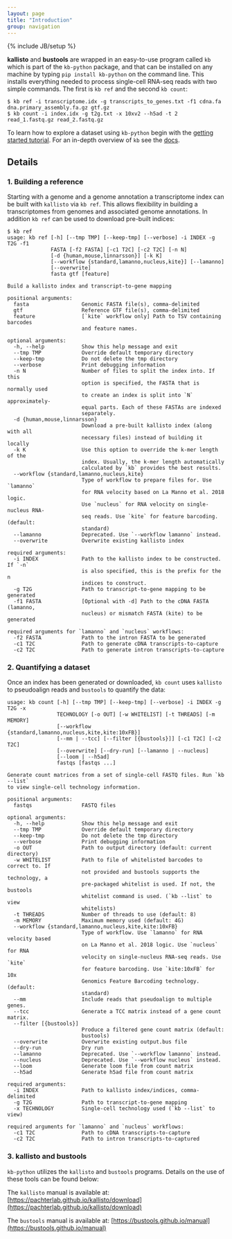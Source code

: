 ```yaml
---
layout: page
title: "Introduction"
group: navigation
---
```


{% include JB/setup %}

__kallisto__ and __bustools__ are wrapped in an easy-to-use program called `kb` which is part of the `kb-python` package, and that can be installed on any machine by typing `pip install kb-python` on the command line. This installs everything needed to process single-cell RNA-seq reads with two simple commands. The first is `kb ref` and the second `kb count`:

```
$ kb ref -i transcriptome.idx -g transcripts_to_genes.txt -f1 cdna.fa dna.primary_assembly.fa.gz gtf.gz
$ kb count -i index.idx -g t2g.txt -x 10xv2 --h5ad -t 2 read_1.fastq.gz read_2.fastq.gz
```

To learn how to explore a dataset using `kb-python` begin with the [getting started tutorial](https://colab.research.google.com/github/pachterlab/kallistobustools/blob/master/notebooks/kb_species_mixing.ipynb). For an in-depth overview of `kb` see the [docs](https://kb-python.readthedocs.io/en/latest/index.html).

## Details
### 1. Building a reference
Starting with a genome and a genome annotation a transcriptome index  can be built with `kallisto` via `kb ref`. This allows flexibility in building a transcriptomes from genomes and associated genome annotations. In addition `kb ref` can be used to download pre-built indices:

```
$ kb ref
usage: kb ref [-h] [--tmp TMP] [--keep-tmp] [--verbose] -i INDEX -g T2G -f1
              FASTA [-f2 FASTA] [-c1 T2C] [-c2 T2C] [-n N]
              [-d {human,mouse,linnarsson}] [-k K]
              [--workflow {standard,lamanno,nucleus,kite}] [--lamanno]
              [--overwrite]
              fasta gtf [feature]

Build a kallisto index and transcript-to-gene mapping

positional arguments:
  fasta                 Genomic FASTA file(s), comma-delimited
  gtf                   Reference GTF file(s), comma-delimited
  feature               [`kite` workflow only] Path to TSV containing barcodes
                        and feature names.

optional arguments:
  -h, --help            Show this help message and exit
  --tmp TMP             Override default temporary directory
  --keep-tmp            Do not delete the tmp directory
  --verbose             Print debugging information
  -n N                  Number of files to split the index into. If this
                        option is specified, the FASTA that is normally used
                        to create an index is split into `N` approximately-
                        equal parts. Each of these FASTAs are indexed
                        separately.
  -d {human,mouse,linnarsson}
                        Download a pre-built kallisto index (along with all
                        necessary files) instead of building it locally
  -k K                  Use this option to override the k-mer length of the
                        index. Usually, the k-mer length automatically
                        calculated by `kb` provides the best results.
  --workflow {standard,lamanno,nucleus,kite}
                        Type of workflow to prepare files for. Use `lamanno`
                        for RNA velocity based on La Manno et al. 2018 logic.
                        Use `nucleus` for RNA velocity on single-nucleus RNA-
                        seq reads. Use `kite` for feature barcoding. (default:
                        standard)
  --lamanno             Deprecated. Use `--workflow lamanno` instead.
  --overwrite           Overwrite existing kallisto index

required arguments:
  -i INDEX              Path to the kallisto index to be constructed. If `-n`
                        is also specified, this is the prefix for the n
                        indices to construct.
  -g T2G                Path to transcript-to-gene mapping to be generated
  -f1 FASTA             [Optional with -d] Path to the cDNA FASTA (lamanno,
                        nucleus) or mismatch FASTA (kite) to be generated

required arguments for `lamanno` and `nucleus` workflows:
  -f2 FASTA             Path to the intron FASTA to be generated
  -c1 T2C               Path to generate cDNA transcripts-to-capture
  -c2 T2C               Path to generate intron transcripts-to-capture
```

### 2. Quantifying a dataset
Once an index has been generated or downloaded, `kb count` uses `kallisto` to pseudoalign reads and `bustools` to quantify the data: 
```
usage: kb count [-h] [--tmp TMP] [--keep-tmp] [--verbose] -i INDEX -g T2G -x
                TECHNOLOGY [-o OUT] [-w WHITELIST] [-t THREADS] [-m MEMORY]
                [--workflow {standard,lamanno,nucleus,kite,kite:10xFB}]
                [--mm | --tcc] [--filter [{bustools}]] [-c1 T2C] [-c2 T2C]
                [--overwrite] [--dry-run] [--lamanno | --nucleus]
                [--loom | --h5ad]
                fastqs [fastqs ...]

Generate count matrices from a set of single-cell FASTQ files. Run `kb --list`
to view single-cell technology information.

positional arguments:
  fastqs                FASTQ files

optional arguments:
  -h, --help            Show this help message and exit
  --tmp TMP             Override default temporary directory
  --keep-tmp            Do not delete the tmp directory
  --verbose             Print debugging information
  -o OUT                Path to output directory (default: current directory)
  -w WHITELIST          Path to file of whitelisted barcodes to correct to. If
                        not provided and bustools supports the technology, a
                        pre-packaged whitelist is used. If not, the bustools
                        whitelist command is used. (`kb --list` to view
                        whitelists)
  -t THREADS            Number of threads to use (default: 8)
  -m MEMORY             Maximum memory used (default: 4G)
  --workflow {standard,lamanno,nucleus,kite,kite:10xFB}
                        Type of workflow. Use `lamanno` for RNA velocity based
                        on La Manno et al. 2018 logic. Use `nucleus` for RNA
                        velocity on single-nucleus RNA-seq reads. Use `kite`
                        for feature barcoding. Use `kite:10xFB` for 10x
                        Genomics Feature Barcoding technology. (default:
                        standard)
  --mm                  Include reads that pseudoalign to multiple genes.
  --tcc                 Generate a TCC matrix instead of a gene count matrix.
  --filter [{bustools}]
                        Produce a filtered gene count matrix (default:
                        bustools)
  --overwrite           Overwrite existing output.bus file
  --dry-run             Dry run
  --lamanno             Deprecated. Use `--workflow lamanno` instead.
  --nucleus             Deprecated. Use `--workflow nucleus` instead.
  --loom                Generate loom file from count matrix
  --h5ad                Generate h5ad file from count matrix

required arguments:
  -i INDEX              Path to kallisto index/indices, comma-delimited
  -g T2G                Path to transcript-to-gene mapping
  -x TECHNOLOGY         Single-cell technology used (`kb --list` to view)

required arguments for `lamanno` and `nucleus` workflows:
  -c1 T2C               Path to cDNA transcripts-to-capture
  -c2 T2C               Path to intron transcripts-to-captured
```

### 3. kallisto and bustools
`kb-python` utilizes the `kallisto` and `bustools` programs. Details on the use of these tools can be found below:

The `kallisto` manual is available at: [https://pachterlab.github.io/kallisto/download](https://pachterlab.github.io/kallisto/download)

The `bustools` manual is available at: [https://bustools.github.io/manual](https://bustools.github.io/manual)
